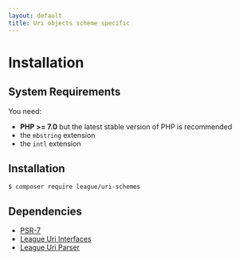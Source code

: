 ```yaml
---
layout: default
title: Uri objects scheme specific
---
```


Installation
=======

System Requirements
-------

You need:

- **PHP >= 7.0** but the latest stable version of PHP is recommended
- the `mbstring` extension
- the `intl` extension

Installation
--------

~~~
$ composer require league/uri-schemes
~~~

Dependencies
-------

- [PSR-7](http://www.php-fig.org/psr/psr-7/)
- [League Uri Interfaces](https://github.com/thephpleague/uri-interfaces)
- [League Uri Parser](/5.0/parser/)